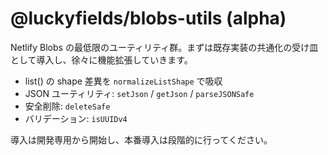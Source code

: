# @luckyfields/blobs-utils (alpha)

Netlify Blobs の最低限のユーティリティ群。まずは既存実装の共通化の受け皿として導入し、徐々に機能拡張していきます。

- list() の shape 差異を `normalizeListShape` で吸収
- JSON ユーティリティ: `setJson` / `getJson` / `parseJSONSafe`
- 安全削除: `deleteSafe`
- バリデーション: `isUUIDv4`

導入は開発専用から開始し、本番導入は段階的に行ってください。
